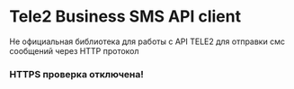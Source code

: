 # Tele2 Business SMS API client
Не официальная библиотека для работы с API TELE2 для отправки смс сообщений через HTTP протокол
### HTTPS проверка отключена!
